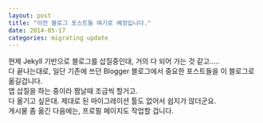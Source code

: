 ```yaml
---
layout: post
title: "이전 블로그 포스트들 여기로 예정입니다."
date: 2014-05-17
categories: migrating update
---
```


현제 Jekyll 기반으로 블로그를 삽질중인대, 거의 다 되어 가는 것 같고.....<br>
다 끝나는대로, 일단 기존에 쓰던 Blogger 블로그에서 중요한 포스트들을 이 블로그로 옮길겁니다.<br>
앱 삽질을 하는 중이라 짬날때 조금씩 할거고.<br>
다 옮기고 싶은대. 제대로 된 마이그레이션 툴도 없어서 쉽지가 않더군요.<br>
게시물 좀 옮긴 다음에는, 프로필 페이지도 작업할 겁니다.
